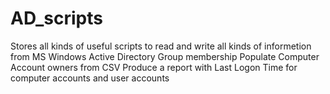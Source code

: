 # AD_scripts
Stores all kinds of useful scripts to read and write all kinds of informetion from MS Windows Active Directory
Group membership
Populate Computer Account owners from CSV
Produce a report with Last Logon Time for computer accounts and user accounts
